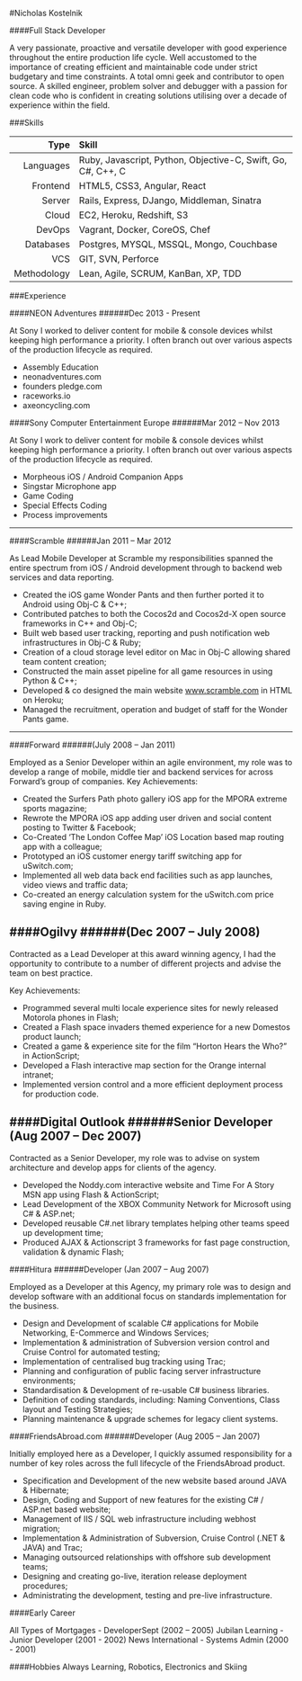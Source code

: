 
#Nicholas Kostelnik                                        

####Full Stack Developer

A very passionate, proactive and versatile developer with good experience throughout the entire production life cycle. Well accustomed to the importance of creating efficient and maintainable code under strict budgetary and time constraints. A total omni geek and contributor to open source. A skilled engineer, problem solver and debugger with a passion for clean code who is confident in creating solutions utilising over a decade of experience within the field.

###Skills

|Type|Skill|
|-:|:-|
|Languages|Ruby, Javascript, Python, Objective-C, Swift, Go, C#, C++, C|
|Frontend|HTML5, CSS3, Angular, React|
|Server|Rails, Express, DJango, Middleman, Sinatra|
|Cloud|EC2, Heroku, Redshift, S3|
|DevOps|Vagrant, Docker, CoreOS, Chef|
|Databases|Postgres, MYSQL, MSSQL, Mongo, Couchbase|
|VCS|GIT, SVN, Perforce|
|Methodology|Lean, Agile, SCRUM, KanBan, XP, TDD|



###Experience

####NEON Adventures
######Dec 2013 - Present

At Sony I worked to deliver content for mobile & console devices whilst keeping high performance a priority. I often branch out over various aspects of the production lifecycle as required.

* Assembly Education
* neonadventures.com
* founders pledge.com
* raceworks.io
* axeoncycling.com


####Sony Computer Entertainment Europe
######Mar 2012 – Nov 2013

At Sony I work to deliver content for mobile & console devices whilst keeping high performance a priority. I often
branch out over various aspects of the production lifecycle as required.

* Morpheous iOS / Android Companion Apps
* Singstar Microphone app
* Game Coding
* Special Effects Coding
* Process improvements

----------

####Scramble
######Jan 2011 – Mar 2012

As Lead Mobile Developer at Scramble my responsibilities spanned the entire spectrum from iOS / Android
development through to backend web services and data reporting.

* Created the iOS game Wonder Pants and then further ported it to Android using Obj-C & C++;
* Contributed patches to both the Cocos2d and Cocos2d-X open source frameworks in C++ and Obj-C;
* Built web based user tracking, reporting and push notification web infrastructures in Obj-C & Ruby;
* Creation of a cloud storage level editor on Mac in Obj-C allowing shared team content creation;
* Constructed the main asset pipeline for all game resources in using Python & C++;
* Developed & co designed the main website www.scramble.com in HTML on Heroku;
* Managed the recruitment, operation and budget of staff for the Wonder Pants game.

----------

####Forward
######(July 2008 – Jan 2011)

Employed as a Senior Developer within an agile environment, my role was to develop a range of mobile, middle tier
and backend services for across Forward’s group of companies.
Key Achievements:

* Created the Surfers Path photo gallery iOS app for the MPORA extreme sports magazine;
* Rewrote the MPORA iOS app adding user driven and social content posting to Twitter & Facebook;
* Co-Created ‘The London Coffee Map’ iOS Location based map routing app with a colleague;
* Prototyped an iOS customer energy tariff switching app for uSwitch.com;
* Implemented all web data back end facilities such as app launches, video views and traffic data;
* Co-created an energy calculation system for the uSwitch.com price saving engine in Ruby.


####Ogilvy
######(Dec 2007 – July 2008)
--------------------------------------------------------------------------------
Contracted as a Lead Developer at this award winning agency, I had the opportunity to contribute to a number of
different projects and advise the team on best practice.

Key Achievements:
* Programmed several multi locale experience sites for newly released Motorola phones in Flash;
* Created a Flash space invaders themed experience for a new Domestos product launch;
* Created a game & experience site for the film “Horton Hears the Who?” in ActionScript;
* Developed a Flash interactive map section for the Orange internal intranet;
* Implemented version control and a more efficient deployment process for production code.


####Digital Outlook
######Senior Developer (Aug 2007 – Dec 2007)
--------------------------------------------------------------------------------
Contracted as a Senior Developer, my role was to advise on system architecture and develop apps for clients of the
agency.

* Developed the Noddy.com interactive website and Time For A Story MSN app using Flash & ActionScript;
* Lead Development of the XBOX Community Network for Microsoft using C# & ASP.net;
* Developed reusable C#.net library templates helping other teams speed up development time;
* Produced AJAX & Actionscript 3 frameworks for fast page construction, validation & dynamic Flash;

####Hitura
######Developer (Jan 2007 – Aug 2007)

Employed as a Developer at this Agency, my primary role was to design and develop software with an additional
focus on standards implementation for the business.

* Design and Development of scalable C# applications for Mobile Networking, E-Commerce and Windows Services;
* Implementation & administration of Subversion version control and Cruise Control for automated testing;
* Implementation of centralised bug tracking using Trac;
* Planning and configuration of public facing server infrastructure environments;
* Standardisation & Development of re-usable C# business libraries.
* Definition of coding standards, including: Naming Conventions, Class layout and Testing Strategies;
* Planning maintenance & upgrade schemes for legacy client systems.

####FriendsAbroad.com
######Developer (Aug 2005 – Jan 2007)

Initially employed here as a Developer, I quickly assumed responsibility for a number of key roles across the full
lifecycle of the FriendsAbroad product.

* Specification and Development of the new website based around JAVA & Hibernate;
* Design, Coding and Support of new features for the existing C# / ASP.net based website;
* Management of IIS / SQL web infrastructure including webhost migration;
* Implementation & Administration of Subversion, Cruise Control (.NET & JAVA) and Trac;
* Managing outsourced relationships with offshore sub development teams;
* Designing and creating go-live, iteration release deployment procedures;
* Administrating the development, testing and pre-live infrastructure.

####Early Career

All Types of Mortgages  - DeveloperSept     (2002 – 2005)
Jubilan Learning        - Junior Developer  (2001 - 2002)
News International      - Systems Admin     (2000 - 2001)

####Hobbies
Always Learning, Robotics, Electronics and Skiing
